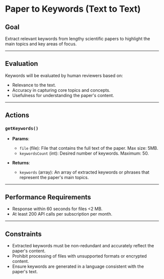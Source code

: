 # **Paper to Keywords (Text to Text)**

## **Goal**

Extract relevant keywords from lengthy scientific papers to highlight the main topics and key areas of focus.

---

## **Evaluation**

Keywords will be evaluated by human reviewers based on:  
- Relevance to the text.  
- Accuracy in capturing core topics and concepts.  
- Usefulness for understanding the paper's content.  

---

## **Actions**

### `getKeywords()`
- **Params**:  
  - `file` (file): File that contains the full text of the paper. Max size: 5MB.  
  - `keywordsCount` (int): Desired number of keywords. Maximum: 50.  

- **Returns**:  
  - `keywords` (array): An array of extracted keywords or phrases that represent the paper's main topics.  

---

## **Performance Requirements**
- Response within 60 seconds for files <2 MB.
- At least 200 API calls per subscription per month.

---

## **Constraints**
- Extracted keywords must be non-redundant and accurately reflect the paper's content.
- Prohibit processing of files with unsupported formats or encrypted content.
- Ensure keywords are generated in a language consistent with the paper's text.

